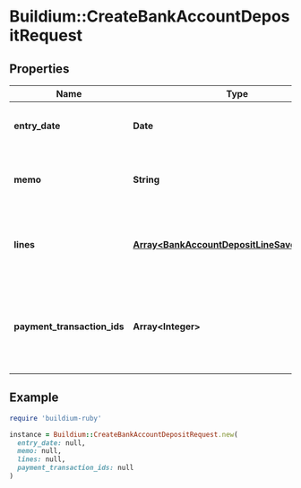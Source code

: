 # Buildium::CreateBankAccountDepositRequest

## Properties

| Name | Type | Description | Notes |
| ---- | ---- | ----------- | ----- |
| **entry_date** | **Date** | Date the deposit was recorded. |  |
| **memo** | **String** | Memo associated with the deposit, if applicable. | [optional] |
| **lines** | [**Array&lt;BankAccountDepositLineSaveMessage&gt;**](BankAccountDepositLineSaveMessage.md) | A collection of line items to associate with the deposit. | [optional] |
| **payment_transaction_ids** | **Array&lt;Integer&gt;** | A collection of payment transaction identifiers that were included in this deposit transaction. | [optional] |

## Example

```ruby
require 'buildium-ruby'

instance = Buildium::CreateBankAccountDepositRequest.new(
  entry_date: null,
  memo: null,
  lines: null,
  payment_transaction_ids: null
)
```

